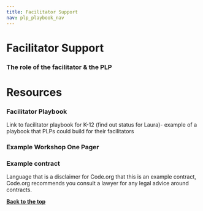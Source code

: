```yaml
---
title: Facilitator Support
nav: plp_playbook_nav
---
```


<a id="top"></a>

# Facilitator Support


### The role of the facilitator & the PLP

# Resources

### Facilitator Playbook
Link to facilitator playbook for K-12 (find out status for Laura)- example of a playbook that PLPs could build for their facilitators 

### Example Workshop One Pager 

### Example contract 
Language that is a disclaimer for Code.org that this is an example contract, Code.org recommends you consult a lawyer for any legal advice around contracts.







[**Back to the top**](#top)

